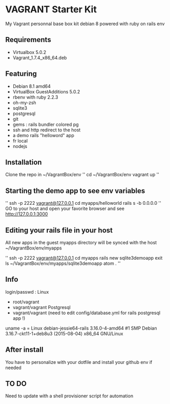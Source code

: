 # VAGRANT Starter Kit
My Vagrant personnal base box kit debian 8 powered with ruby on rails env

## Requirements

- Virtualbox 5.0.2
- Vagrant_1.7.4_x86_64.deb

## Featuring

- Debian 8.1 amd64
- VirtualBox GuestAdditions 5.0.2
- rbenv with ruby 2.2.3
- oh-my-zsh
- sqlite3
- postgresql
- git
- gems : rails bundler colored pg
- ssh and http redirect to the host
- a demo rails "helloword" app
- fr local
- nodejs
## Installation

Clone the repo in ~/VagrantBox/env
''
cd ~/VagrantBox/env
vagrant up
''

## Starting the demo app to see env variables

''
ssh -p 2222 vagrant@127.0.0.1
cd myapps/helloworld
rails s -b 0.0.0.0
''
GO to your host and open your favorite browser and see http://127.0.0.1:3000

## Editing your rails file in your host

All new apps in the guest myapps directory will be synced with the host ~/VagrantBox/env/myapps

''
ssh -p 2222 vagrant@127.0.0.1
cd myapps
rails new sqlite3demoapp
exit
ls ~/VagrantBox/env/myapps/sqlite3demoapp
atom .
''

## Info

login/passwd :
Linux
 - root/vagrant
 - vagrant/vagrant
Postgresql
 - vagrant/vagrant (need to edit config/database.yml for rails postgresql app !)

uname -a =
 Linux debian-jessie64-rails 3.16.0-4-amd64 #1 SMP Debian 3.16.7-ckt11-1+deb8u3 (2015-08-04) x86_64 GNU/Linux

## After install

You have to personalize with your dotfile and install your github env if needed

## TO DO

Need to update with a shell provisioner script for automation
